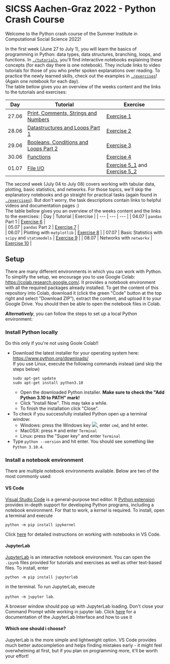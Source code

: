 # SICSS Aachen-Graz 2022 - Python Crash Course

Welcome to the Python crash course of the Summer Institute in Computational Social Science 2022!

In the first week (June 27 to July 1), you will learn the basics of programming in Python: data types, data structures, branching, loops, and functions. In [`./tutorials`](./tutorials/), you'll find interactive notebooks explaining these concepts (for each day there is one notebook). They include links to video tutorials for those of you who prefer spoken explanations over reading. To practice the newly learned skills, check out the examples in [`./exercises`](./exercises/)! (Again one notebook for each day).  
The table bellow gives you an overview of the weeks content and the links to the tutorials and exercises:

| Day | Tutorial | Exercise |
| ---      | ---      |  --- |
| 27.06    | [Print, Comments, Strings and Numbers](./tutorials/tut01_print_comments_strings_numbers.ipynb)   |  [Exercise 1](./exercises/ex01_print_comments_strings_numbers.ipynb) |     
| 28.06    | [Datastructures and Loops Part 1](./tutorials/tut02_datastructures_loops.ipynb)   |  [Exercise 2](./exercises/ex02_datastructures_loops.ipynb) |  
| 29.06    | [Booleans, Conditions and Loops Part 2](./tutorials/tut03_booleans_branching_loops.ipynb)   |  [Exercise 3](./exercises/ex03_booleans_branching_loops.ipynb) | 
| 30.06    | [Functions](./tutorials/tut04_functions.ipynb)   |  [Exercise 4](./exercises/ex04_functions.ipynb) | 
| 01.07    | [File I/O](./tutorials/tut05_file_IO.ipynb)   |  [Exercise 5_1](./exercises/ex05_file_IO.ipynb) and [Exercise 5_2](./exercises/ex05_reading_error_messages.ipynb) | 

The second week (July 04 to July 08) covers working with tabular data, plotting, basic statistics, and networks. For those topics, we'll skip the explanatory notebooks and go straight for practical tasks (again found in [`./exercises`](./exercises/)). But don't worry, the task descriptions contain links to helpful videos and documentation pages :)  
The table bellow gives you an overview of the weeks content and the links to the exercises:
| Day | Tutorial | Exercise |
| ---      | ---      |  --- |
| 04.07    | `pandas` Part 1   |  [Exercise 6](.exercises/ex06_pandas_a.ipynb) |     
| 05.07    | `pandas` Part 2   |  [Exercise 7](./exercises/ex07_pandas_b.ipynb) |  
| 06.07    | Plotting with `matplotlib`   |  [Exercise 8](./exercises/ex08_plotting.ipynb) | 
| 07.07    | Basic Statistics with `scipy` and `statsmodels`   |  [Exercise 9](./exercises/ex09_scipy_statsmodels.ipynb) | 
| 08.07    | Networks with `networkx`   |  [Exercise 10](./exercises/ex10_networkx.ipynb) | 


## Setup
There are many different environments in which you can work with Python. To simplify the setup, we encourage you to use Google Colab: https://colab.research.google.com/. It provides a notebook environment with all the required packages already installed. To get the content of this repository into Colab, download it (click the green "Code" button at the top right and select "Download ZIP"), extract the content, and upload it to your Google Drive. You should then be able to open the notebook files in Colab.

_**Alternatively**_, you can follow the steps to set up a local Python environment:

### Install Python locally

Do this only if you're not using Goole Colab!!

- Download the latest installer for your operating system here: https://www.python.org/downloads/  
    If you use Linux, execute the following commands instead (and skip the steps below)
    ```
    sudo apt-get update
    sudo apt-get install python3.10
    ```
    - Open the downloaded Python installer. **Make sure to check the "Add Python 3.10 to PATH" mark!**
    - Click "Install Now". This may take a while.
    - To finish the installation click "Close".
- To check if you successfully installed Python open up a terminal window:
    - Windows: press the Windows key <kbd>![](http://i.stack.imgur.com/B8Zit.png)</kbd>, enter `cmd`, and hit enter.
    - MacOSX: press <kbd>&#8984;</kbd> and enter `Terminal`
    - Linux: press the "Super key" and enter `Terminal`
- Type `python --version` and hit enter. You should see something like `Python 3.10.4`.

### Install a notebook environment
There are multiple notebook environments available. Below are two of the most commonly used:
#### VS Code
[Visual Studio Code](https://code.visualstudio.com/) is a general-purpose text editor. It [Python extension](https://marketplace.visualstudio.com/items?itemName=ms-python.python) provides in-depth support for developing Python programs, including a notebook environment. For that to work, a _kernel_ is required. To install, open a terminal and execute

`python -m pip install ipykernel`

Click [here](https://code.visualstudio.com/docs/datascience/jupyter-notebooks) for detailed instructions on working with notebooks in VS Code.

#### JupyterLab
[JupyterLab](https://jupyter.org/install) is an interactive notebook environment. You can open the `.ipynb` files provided for tutorials and exercises as well as other text-based files.
To install, enter 

`python -m pip install jupyterlab` 

in the terminal.
To run JupyterLab, execute 

`python -m jupyter lab`. 

A browser window should pop up with JupyterLab loading. Don't close your Command Prompt while working in jupyter lab. Click [here](https://jupyterlab.readthedocs.io/en/latest/user/interface.html) for a documentation of the JupyterLab Interface and how to use it

#### Which one should i choose?
JupyterLab is the more simple and lightweight option. VS Code provides much better autocompletion and helps finding mistakes early - it might feel overwhelming at first, but if you plan on programming more, it'll be worth your effort!
